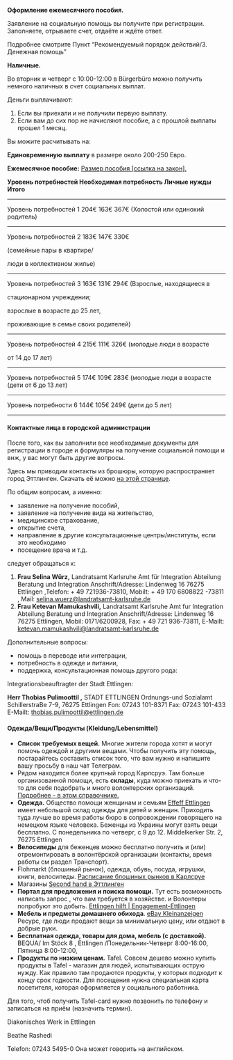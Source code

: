 
**Оформление ежемесячного пособия.**

Заявление на социальную помощь вы получите при регистрации. Заполняете, отрываете счет, отдаёте и ждёте ответ.

Подробнее смотрите Пункт “Рекомендуемый порядок действий/3. Денежная помощь”

**Наличные.**

Во вторник и четверг с 10:00-12:00 в Bürgerbüro можно получить немного наличных в счет социальных выплат.

Деньги выплачивают:

1.  Если вы приехали и не получили первую выплату.
2.  Если вам до сих пор не начисляют пособие, а с прошлой выплаты прошел 1 месяц.

Вы можите расчитывать на:

**Единовременную выплату** в размере около 200-250 Евро.

**Ежемесячное пособие:** [Размер пособия [ссылка на закон].](http://www.gesetze-im-internet.de/asylblg/__3a.html)

**Уровень потребностей Необходимая потребность Личные нужды Итого**

---

Уровень потребностей 1 204€ 163€ 367€ (Холостой или одинокий родитель)

---

Уровень потребностей 2 183€ 147€ 330€

(семейные пары в квартире/

люди в коллективном жилье)

---

Уровень потребностей 3 163€ 131€ 294€ (Взрослые, находящиеся в

стационарном учреждении;

взрослые в возрасте до 25 лет,

проживающие в семье своих родителей)

---

Уровень потребностей 4 215€ 111€ 326€ (молодые люди в возрасте

от 14 до 17 лет)

---

Уровень потребностей 5 174€ 109€ 283€ (молодые люди в возрасте (дети от 6 до 13 лет)

---

Уровень потребности 6 144€ 105€ 249€ (дети до 5 лет)

---

#### Контактные лица в городской администрации

После того, как вы заполнили все необходимые документы для регистрации в городе и формуляры на получение социальной помощи и внж, у вас могут быть другие вопросы.

Здесь мы приводим контакты из брошюры, которую распространяет город Эттлинген. Скачать её можно [на этой странице](https://www.ettlingen.de/informieren/aktuelles/pressemeldungen/willkomm+ukraine).

По общим вопросам, а именно:

-   заявление на получение пособий,
-   заявление на получение вида на жительство,
-   медицинское страхование,
-   открытие счета,
-   направление в другие консультационные центры/институты, если это необходимо
-   посещение врача и т.д.

следует обращаться к:

1.  **Frau Selina Würz,** Landratsamt Karlsruhe Amt für Integration Abteilung Beratung und Integration Anschrift/Adresse: Lindenweg 16 76275 Ettlingen ,Telefon: + 49 721936-73810, Mobilt: + 49 170 6808822 -73811 , Mail: [selina.wuerz@landratsamt-karlsruhe.de](mailto:selina.wuerz@landratsamt-karlsruhe.de)
2.  **Frau Ketevan Mamukashvili,** Landratsamt Karlsruhe Amt fur Integration Abteilung Beratung und Integration Anschrift/Adresse: Lindenweg 16 76275 Ettlingen, Mobil: 0171/6200928, Fax: + 49 721 936-73811, E-Mailt: [ketevan.mamukashvili@landratsamt-karlsruhe.de](mailto:ketevan.mamukashvili@landratsamt-karlsruhe.de)

Дополнительные вопросы:

-   помощь в переводе или интеграции,
-   потребность в одежде и питании,
-   поддержка, консультационная помощь другого рода:

Integrationsbeauftragter der Stadt Ettlingen:

**Нerr Thobias Pulimoottil ,** STADT ETTLINGEN Ordnungs-und Sozialamt SchillerstraBe 7-9, 76275 Ettlingen Fon: 07243 101-8371 Fax: 07243 101-433 E-Mailt: [thobias.pulimoottil@ettlingen.de](mailto:thobias.pulimoottil@ettlingen.de)

#### Одежда/Вещи/Продукты (Kleidung/Lebensmittel)

-   **Список требуемых вещей.** Многие жители города хотят и могут помочь одеждой и другими вещами. Чтобы получить эту помощь, постарайтесь составить список того, что вам нужно и напишите вашу просьбу в наш чат Телеграм.
-   Рядом находится более крупный город Карлсруэ. Там больше организованной помощи, есть **склады**, куда можно приехать и что-то для себя подобрать и много волонтерских организаций. [Подробнее - в этом справочнике.](https://ukraine-karlsruhe.github.io/FAQ/)
-   **Одежда.** Общество помощи женщинам и семьям [Effeff Ettlingen](https://goo.gl/maps/AzViTpTqHjtgqyhYA) имеет небольшой склад одежды для детей и женщин. Приходить туда лучше во время работы бюро в сопровождении говорящего на немецком языке человека. Беженцы из Украины могут взять вещи бесплатно. С понедельника по четверг, с 9 до 12. Middelkerker Str. 2, 76275 Ettlingen
-   **Велосипеды** для беженцев можно бесплатно получить и (или) отремонтировать в волонтёрской организации (контакты, время работы см раздел Транспорт).
-   Flohmarkt (блошиный рынок), одежда, обувь, посуда, игрушки, книги, велосипеды. [Расписание блошиных рынков в Карлсруе](https://www.karlsruhe-erleben.de/einkaufen/maerkte/flohmaerkte)
-   Магазины [Second hand в Эттлинген](https://www.google.com/maps/search/second+hand+ettlingen/@48.9425859,8.4038854,17z/data=!3m1!4b1)
-   **Портал для предложения и поиска помощи.** Тут есть возможность написать запрос , что вам требуется в хозяйстве. и Волонтеры попробуют это добыть. [Ettlingen hilft | Engagement-Ettlingen](https://engagement.ettlingen.de/tapp/671073)
-   **Мебель и предметы домашнего обихода**. [eBay Kleinanzeigen](https://www.ebay-kleinanzeigen.de/) Ресурс, где люди продают вещи за минимальную цену, или отдают в добрые руки.
-   **Бесплатная одежда, товары для дома, мебель (с доставкой).** BEQUA/ Im Stöck 8 , Ettlingen /Понедельник-Четверг 8:00-16:00, Пятница 8:00-12:00,
-   **Продукты по низким ценам.** Tafel. Совсем дешево можно купить продукты в Tafel - магазин для людей, испытывающих острую нужду. Как правило там продаются продукты, у которых подходит к концу срок годности. Для посещения нужна специальная карта посетителя, которая оформляется у социального работника.

Для того, чтоб получить Tafel-card нужно позвонить по телефону и записаться на приём (назначить термин).

Diakonisches Werk in Ettlingen

Beathe Rashedi

Telefon: 07243 5495-0 Она может говорить на английском.
